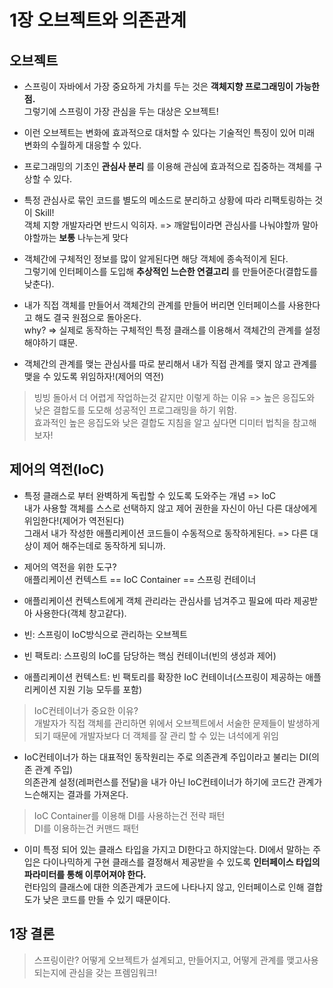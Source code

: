 # 1장 오브젝트와 의존관계

## 오브젝트
* 스프링이 자바에서 가장 중요하게 가치를 두는 것은 __객체지향 프로그래밍이 가능한 점.__
<br/>그렇기에 스프링이 가장 관심을 두는 대상은 오브젝트!

* 이런 오브젝트는 변화에 효과적으로 대처할 수 있다는 기술적인 특징이 있어 미래 변화의 수월하게 대응할 수 있다. 

* 프로그래밍의 기초인 __관심사 분리__ 를 이용해 관심에 효과적으로 집중하는 객체를 구상할 수 있다.

* 특정 관심사로 묶인 코드를 별도의 메소드로 분리하고 상황에 따라 리팩토링하는 것이 Skill!
<br/>객체 지향 개발자라면 반드시 익히자. => 깨알팁이라면 관심사를 나눠야할까 말아야할까는 __보통__ 나누는게 맞다

* 객체간에 구체적인 정보를 많이 알게된다면 해당 객체에 종속적이게 된다.
<br/>그렇기에 인터페이스를 도입해 __추상적인 느슨한 연결고리__ 를 만들어준다(결합도를 낮춘다).

* 내가 직접 객체를 만들어서 객체간의 관계를 만들어 버리면 인터페이스를 사용한다고 해도 결국 원점으로 돌아온다.
<br/> why? => 실제로 동작하는 구체적인 특정 클래스를 이용해서 객체간의 관계를 설정해야하기 떄문.

* 객체간의 관계를 맺는 관심사를 따로 분리해서 내가 직접 관계를 맺지 않고 관계를 맺을 수 있도록 위임하자!(제어의 역전)

> 빙빙 돌아서 더 어렵게 작업하는것 같지만 이렇게 하는 이유 => 높은 응집도와 낮은 결합도를 도모해 성공적인 프로그래밍을 하기 위함.
> <br/>효과적인 높은 응집도와 낮은 결합도 지침을 알고 싶다면 디미터 법칙을 참고해 보자!

## 제어의 역전(IoC)

* 특정 클래스로 부터 완벽하게 독립할 수 있도록 도와주는 개념 => IoC
<br/>내가 사용할 객체를 스스로 선택하지 않고 제어 권한을 자신이 아닌 다른 대상에게 위임한다!(제어가 역전된다)
<br/>그래서 내가 작성한 애플리케이션 코드들이 수동적으로 동작하게된다. => 다른 대상이 제어 해주는데로 동작하게 되니까.

* 제어의 역전을 위한 도구?
<br/> 애플리케이션 컨텍스트 == IoC Container == 스프링 컨테이너

* 애플리케이션 컨텍스트에게 객체 관리라는 관심사를 넘겨주고 필요에 따라 제공받아 사용한다(객체 창고같다).

* 빈: 스프링이 IoC방식으로 관리하는 오브젝트
* 빈 팩토리: 스프링의 IoC를 담당하는 핵심 컨테이너(빈의 생성과 제어)
* 애플리케이션 컨텍스트: 빈 팩토리를 확장한 IoC 컨테이너(스프링이 제공하는 애플리케이션 지원 기능 모두를 포함)

> IoC컨테이너가 중요한 이유?
> <br/>개발자가 직접 객체를 관리하면 위에서 오브젝트에서 서술한 문제들이 발생하게되기 때문에 개발자보다 더 객체를 잘 관리 할 수 있는 녀석에게 위임

* IoC컨테이너가 하는 대표적인 동작원리는 주로 의존관계 주입이라고 불리는 DI(의존 관계 주입)
<br/>의존관계 설정(레퍼런스를 전달)을 내가 아닌 IoC컨테이너가 하기에 코드간 관계가 느슨해지는 결과를 가져온다.

> IoC Container를 이용해 DI를 사용하는건 전략 패턴
> <br/> DI를 이용하는건 커맨드 패턴 

* 이미 특정 되어 있는 클래스 타입을 가지고 DI한다고 하지않는다. DI에서 말하는 주입은 다이나믹하게 구현 클래스를 결정해서 제공받을 수 있도록 __인터페이스 타입의 파라미터를 통해 이루어져야 한다.__
<br/>런타임의 클래스에 대한 의존관계가 코드에 나타나지 않고, 인터페이스로 인해 결합도가 낮은 코드를 만들 수 있기 때문이다.

## 1장 결론
> 스프링이란? 어떻게 오브젝트가 설계되고, 만들어지고, 어떻게 관계를 맺고사용되는지에 관심을 갖는 프렘임워크!

